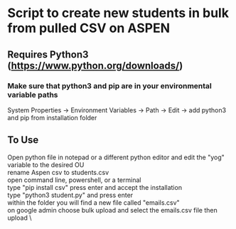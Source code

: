 # Script to create new students in bulk from pulled CSV on ASPEN

## Requires Python3 (https://www.python.org/downloads/)

### Make sure that python3 and pip are in your environmental variable paths

System Properties -> Environment Variables -> Path -> Edit -> add python3 and pip from installation folder

## To Use

Open python file in notepad or a different python editor and edit the "yog" variable to the desired OU \
rename Aspen csv to students.csv \
open command line, powershell, or a terminal \
type "pip install csv" press enter and accept the installation \
type "python3 student.py" and press enter \
within the folder you will find a new file called "emails.csv" \
on google admin choose bulk upload and select the emails.csv file then upload \
